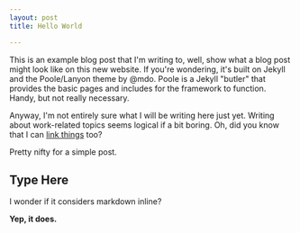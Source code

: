 ```yaml
---
layout: post
title: Hello World

---
```

This is an example blog post that I'm writing to, well, show what a blog post might look like on this new website. If you're wondering, it's built on Jekyll and the Poole/Lanyon theme by @mdo. Poole is a Jekyll "butler" that provides the basic pages and includes for the framework to function. Handy, but not really necessary.

Anyway, I'm not entirely sure what I will be writing here just yet. Writing about work-related topics seems logical if a bit boring. Oh, did you know that I can [link things](https://google.com) too?

Pretty nifty for a simple post.

## Type Here

I wonder if it considers markdown inline?

**Yep, it does.**